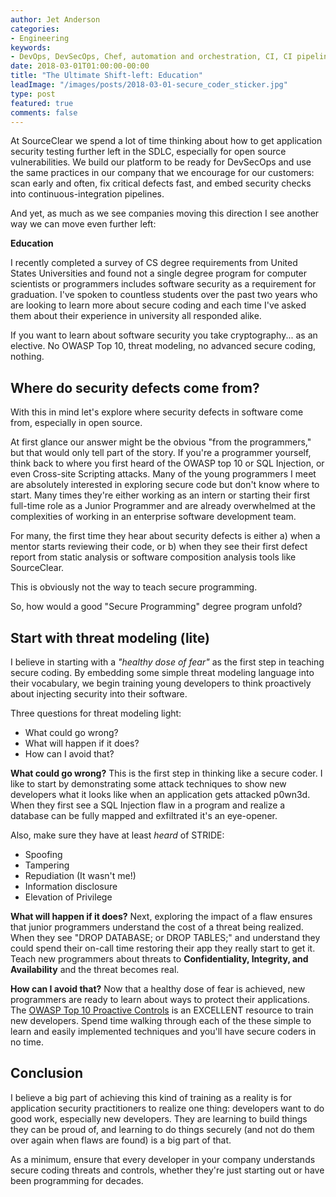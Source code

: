 ```yaml
---
author: Jet Anderson
categories:
- Engineering
keywords:
- DevOps, DevSecOps, Chef, automation and orchestration, CI, CI pipeline, serverless, alex ethier, Tower 3
date: 2018-03-01T01:00:00-00:00
title: "The Ultimate Shift-left: Education"
leadImage: "/images/posts/2018-03-01-secure_coder_sticker.jpg"
type: post
featured: true
comments: false
---
```


At SourceClear we spend a lot of time thinking about how to get application security testing further left in the SDLC, especially for open source vulnerabilities. We build our platform to be ready for DevSecOps and use the same practices in our company that we encourage for our customers: scan early and often, fix critical defects fast, and embed security checks into continuous-integration pipelines.

And yet, as much as we see companies moving this direction I see another way we can move even further left:

**Education**

I recently completed a survey of CS degree requirements from United States Universities and found not a single degree program for computer scientists or programmers includes software security as a requirement for graduation. I've spoken to countless students over the past two years who are looking to learn more about secure coding and each time I've asked them about their experience in university all responded alike.

If you want to learn about software security you take cryptography... as an elective. No OWASP Top 10, threat modeling, no advanced secure coding, nothing.

## Where do security defects come from?
With this in mind let's explore where security defects in software come from, especially in open source.

At first glance our answer might be the obvious "from the programmers," but that would only tell part of the story. If you're a programmer yourself, think back to where you first heard of the OWASP top 10 or SQL Injection, or even Cross-site Scripting attacks. Many of the young programmers I meet are absolutely interested in exploring secure code but don't know where to start. Many times they're either working as an intern or starting their first full-time role as a Junior Programmer and are already overwhelmed at the complexities of working in an enterprise software development team.

For many, the first time they hear about security defects is either a) when a mentor starts reviewing their code, or b) when they see their first defect report from static analysis or software composition analysis tools like SourceClear.

This is obviously not the way to teach secure programming.

So, how would a good "Secure Programming" degree program unfold?

## Start with threat modeling (lite)

I believe in starting with a *"healthy dose of fear"* as the first step in teaching secure coding.  By embedding some simple threat modeling language into their vocabulary, we begin training young developers to think proactively about injecting security into their software.

Three questions for threat modeling light:

- What could go wrong?
- What will happen if it does?
- How can I avoid that?

**What could go wrong?**
This is the first step in thinking like a secure coder. I like to start by demonstrating some attack techniques to show new developers what it looks like when an application gets attacked p0wn3d. When they first see a SQL Injection flaw in a program and realize a database can be fully mapped and exfiltrated it's an eye-opener.

Also, make sure they have at least *heard* of STRIDE:

- Spoofing
- Tampering
- Repudiation (It wasn't me!)
- Information disclosure
- Elevation of Privilege

**What will happen if it does?**
Next, exploring the impact of a flaw ensures that junior programmers understand the cost of a threat being realized. When they see "DROP DATABASE; or DROP TABLES;" and understand they could spend their on-call time restoring their app they really start to get it. Teach new programmers about threats to **Confidentiality, Integrity, and Availability** and the threat becomes real.

**How can I avoid that?**
Now that a healthy dose of fear is achieved, new programmers are ready to learn about ways to protect their applications. The [OWASP Top 10 Proactive Controls](https://www.owasp.org/index.php/OWASP_Proactive_Controls) is an EXCELLENT resource to train new developers. Spend time walking through each of the  these simple to learn and easily implemented techniques and you'll have secure coders in no time.

## Conclusion
I believe a big part of achieving this kind of training as a reality is for application security practitioners to realize one thing: developers want to do good work, especially new developers. They are learning to build things they can be proud of, and learning to do things securely (and not do them over again when flaws are found) is a big part of that.

As a minimum, ensure that every developer in your company understands secure coding threats and controls, whether they're just starting out or have been programming for decades.

